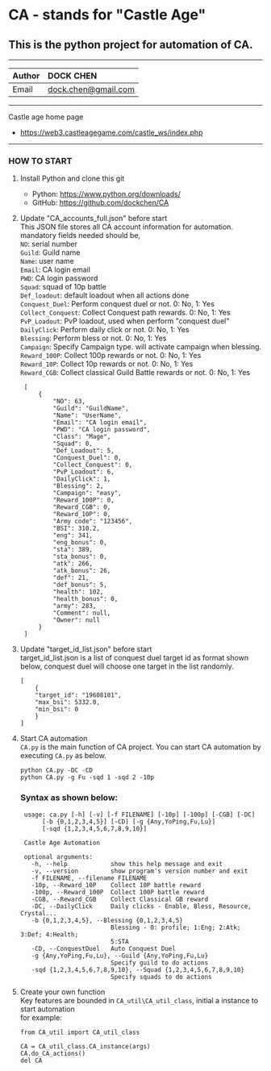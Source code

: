 # CA - stands for "Castle Age"
## This is the python project for automation of CA.
***
|Author|DOCK CHEN|
|:---|:---|
|Email|dock.chen@gmail.com|
***
Castle age home page 
- https://web3.castleagegame.com/castle_ws/index.php
***
### HOW TO START
1. Install Python and clone this git
    - Python: <https://www.python.org/downloads/>
    - GitHub: <https://github.com/dockchen/CA>
2. Update "CA_accounts_full.json" before start<br>
    This JSON file stores all CA account information for automation. mandatory fields needed should be,<br>
        `NO`: serial number<br>
        `Guild`: Guild name<br>
        `Name`: user name<br>
        `Email`: CA login email<br>
        `PWD`: CA login password<br>
        `Squad`: squad of 10p battle<br>
        `Def_loadout`: default loadout when all actions done<br>
        `Conquest_Duel`: Perform conquest duel or not. 0: No, 1: Yes<br>
        `Collect_Conquest`: Collect Conquest path rewards. 0: No, 1: Yes<br>
        `PvP_Loadout`: PvP loadout, used when perform "conquest duel"<br>
        `DailyClick`: Perform daily click or not. 0: No, 1: Yes<br>
        `Blessing`: Perform bless or not. 0: No, 1: Yes<br>
        `Campaign`: Specify Campaign type. will activate campaign when blessing.<br>
        `Reward_100P`: Collect 100p rewards or not. 0: No, 1: Yes<br>
        `Reward_10P`: Collect 10p rewards or not. 0: No, 1: Yes<br>
        `Reward_CGB`: Collect classical Guild Battle rewards or not. 0: No, 1: Yes<br>
        
        [
            {
                "NO": 63,
                "Guild": "GuildName",
                "Name": "UserName",
                "Email": "CA login email",
                "PWD": "CA login password",
                "Class": "Mage",
                "Squad": 0,
                "Def_Loadout": 5,
                "Conquest_Duel": 0,
                "Collect_Conquest": 0,
                "PvP_Loadout": 6,
                "DailyClick": 1,
                "Blessing": 2,
                "Campaign": "easy",
                "Reward_100P": 0,
                "Reward_CGB": 0,
                "Reward_10P": 0,
                "Army code": "123456",
                "BSI": 310.2,
                "eng": 341,
                "eng_bonus": 0,
                "sta": 389,
                "sta_bonus": 0,
                "atk": 266,
                "atk_bonus": 26,
                "def": 21,
                "def_bonus": 5,
                "health": 102,
                "health_bonus": 0,
                "army": 283,
                "Comment": null,
                "Owner": null
            }
        ]

3. Update "target_id_list.json" before start<br>
    target_id_list.json is a list of conquest duel target id as format shown below, conquest duel will choose one target in the list randomly.<br>
    ```
    [
        {
        "target_id": "19608101",
        "max_bsi": 5332.0,
        "min_bsi": 0
        }
    ]
    ```
4. Start CA automation<br>
    `CA.py` is the main function of CA project. You can start CA automation by executing `CA.py` as below.<br>
    ```
    python CA.py -DC -CD
    python CA.py -g Fu -sqd 1 -sqd 2 -10p
    ```
    ### Syntax as shown below:
        usage: ca.py [-h] [-v] [-f FILENAME] [-10p] [-100p] [-CGB] [-DC]
             [-b {0,1,2,3,4,5}] [-CD] [-g {Any,YoPing,Fu,Lu}]
             [-sqd {1,2,3,4,5,6,7,8,9,10}]

        Castle Age Automation

        optional arguments:
          -h, --help            show this help message and exit
          -v, --version         show program's version number and exit
          -f FILENAME, --filename FILENAME
          -10p, --Reward_10P    Collect 10P battle reward
          -100p, --Reward_100P  Collect 100P battle reward
          -CGB, --Reward_CGB    Collect Classical GB reward
          -DC, --DailyClick     Daily clicks - Enable, Bless, Resource, Crystal...
          -b {0,1,2,3,4,5}, --Blessing {0,1,2,3,4,5}
                                Blessing - 0: profile; 1:Eng; 2:Atk; 3:Def; 4:Health;
                                5:STA
          -CD, --ConquestDuel   Auto Conquest Duel
          -g {Any,YoPing,Fu,Lu}, --Guild {Any,YoPing,Fu,Lu}
                                Specify guild to do actions
          -sqd {1,2,3,4,5,6,7,8,9,10}, --Squad {1,2,3,4,5,6,7,8,9,10}
                                Specify squads to do actions
5. Create your own function<br>
    Key features are bounded in `CA_util\CA_util_class`, initial a instance to start automation<br>
    for example: <br>
    ```
    from CA_util import CA_util_class

    CA = CA_util_class.CA_instance(args)
    CA.do_CA_actions()
    del CA
    ```
